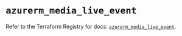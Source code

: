 # `azurerm_media_live_event`

Refer to the Terraform Registry for docs: [`azurerm_media_live_event`](https://registry.terraform.io/providers/hashicorp/azurerm/3.88.0/docs/resources/media_live_event).
